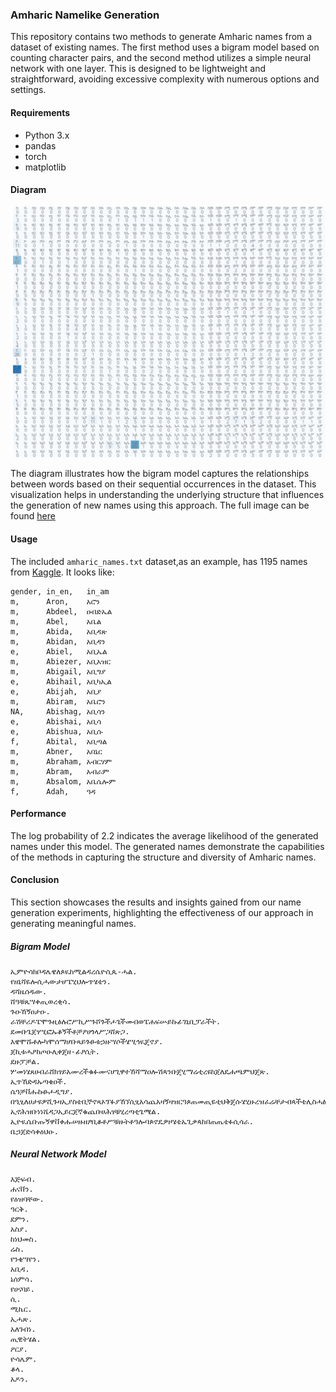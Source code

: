 ### Amharic Namelike Generation

This repository contains two methods to generate Amharic names from a dataset of existing names. The first method uses a bigram model based on counting character pairs, and the second method utilizes a simple neural network with one layer. This is designed to be lightweight and straightforward, avoiding excessive complexity with numerous options and settings.


#### Requirements
- Python 3.x
- pandas
- torch
- matplotlib

#### Diagram


![Bigram Model Diagram](imgs/image.png)


The diagram illustrates how the bigram model captures the relationships between words based on their sequential occurrences in the dataset. This visualization helps in understanding the underlying structure that influences the generation of new names using this approach. The full image can be found [here](imgs/output.png)

#### Usage

The included `amharic_names.txt` dataset,as an example, has 1195 names from [Kaggle](https://www.kaggle.com/datasets/nathanaeltamirat/amharic-names/data). It looks like:

```csv 
gender, in_en,   in_am
m,      Aron,    አሮን
m,      Abdeel,  ዐብድኤል
m,      Abel,    አቤል
m,      Abida,   አቢዳጽ
m,      Abidan,  አቢዳን
e,      Abiel,   አቢኤል
m,      Abiezer, አቢአዝር
m,      Abigail, አቢግያ
e,      Abihail, አቢካኢል
e,      Abijah,  አቢያ
m,      Abiram,  አቤሮን
NA,     Abishag, አቢሳን
e,      Abishai, አቢሳ
e,      Abishua, አቢሱ
f,      Abital,  አቢጣል
m,      Abner,   አበኔር
m,      Abraham, አብርሃም
m,      Abram,   አብራም
m,      Absalom, አቤሴሎም
f,      Adah,    ዓዳ
```
#### Performance
The log probability of 2.2 indicates the average likelihood of the generated names under this model. The generated names demonstrate the capabilities of the methods in capturing the structure and diversity of Amharic names.

#### Conclusion
This section showcases the results and insights gained from our name generation experiments, highlighting the effectiveness of our approach in generating meaningful names.

##### Bigram Model

```
ኢምዮሳክቦዳሌዌለጶዪከሚልዳረሴዮሲጴ-ሓል.
የዘኒሻዬሎሲሓውታሆፔሂህሎጥሄቴን.
ዳሻዜሰዱው.
ሸዓቹጼሣቀጢወረቂሳ.
ጉዑኸኝዐታዑ.
ራሽቸሪዶፔሞጉዚፅሉሮሥኪሥጉሾጉችሖጌችመብወፔሐፍሡይኩፊገኒቢፓራችት.
ደመቡጌጀፃሢፎኡቆኝችቶቻፆሀጎላሥጋሸጽጋ.
እዌሞሹቶሎካሞሰማሆቡጻይጉፁቱኃዙሣሶችሄሢኅዪጄኖያ.
ጀኪቱሓፆከጦዑሊቀጄዘ-ፊፆሲት.
ደዙፓቻል.
ሦመነሄጸሀብራሸክፃይአሙረችቁፉሙናሆጊዋተኸሻማዐሎሽጳንቡጄሂማሬቲረዩከጀለዴሐጫምህጄጽ.
ኢጥኸድዳኡጣቄዐች.
ሴዓቻቨሑኩፁሖዲግያ.
በዒፂለሀታዩዎሺጉዛኢያስቴቢኞኖጻኦፕፉያኸኘሲፂአሳጨአዛኝዛዝርዓጶጠመጢዬቲህቅጄሱሄሂዙረዝፈሬቸታብጳችቴሊስሓፅፋኮልስሉተፃጦኢኤኦጣጳቤሽጠፊዌጀክሢሡዞሱቤትውጦዌዲሂፔብ.
ኢኖሕዝቡነነሼዳጋኢይርጀኛቁጨቡሀሕፃቹሂረጣቲጌሜል.
ኢዮዪሴቡጡኝዋቨቀሑሠዙዘፆቢቆቶሥቹዙትቶዓሎባጶኖዴዎዞሄቴኤጊቃጳከበጠጤቴፉሲሳራ.
ቤኃጀድሳቀዕህዑ.

```


##### Neural Network Model

```
እጅፍብ.
ሐናቨን.
የዕዝባቸው.
ዓርቅ.
ደምን.
አስያ.
ከነህመስ.
ሬስ.
የንቄሣየን.
አቢዳ.
ኔሰምሳ.
የሀናባይ.
ሲ.
ሚኬር.
ኢሓጽ.
አለገብነ.
ጢዊትሄል.
ዖርያ.
ዮሳሌም.
ቆላ.
አዶን.
```



